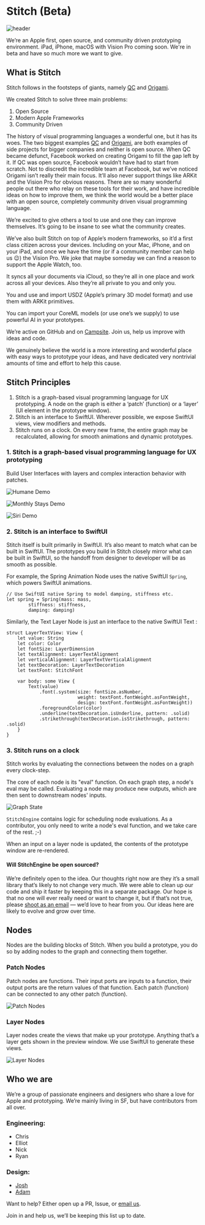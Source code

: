 # Stitch (Beta)

![header](README_Assets/airbnb-monthystays.png)

We’re an Apple first, open source, and community driven prototyping environment. iPad, iPhone, macOS with Vision Pro coming soon. We're in beta and have so much more we want to give.

## What is Stitch
Stitch follows in the footsteps of giants, namely [QC](https://en.wikipedia.org/wiki/Quartz_Composer) and [Origami](http://origami.design).

We created Stitch to solve three main problems:

1. Open Source
2. Modern Apple Frameworks
3. Community Driven

The history of visual programming languages a wonderful one, but it has its woes. The two biggest examples [QC](https://en.wikipedia.org/wiki/Quartz_Composer) and [Origami](http://origami.design), are both examples of side projects for bigger companies and neither is open source. When QC became defunct, Facebook worked on creating Origami to fill the gap left by it. If QC was open source, Facebook wouldn’t have had to start from scratch. Not to discredit the incredible team at Facebook, but we’ve noticed Origami isn’t really their main focus. It’ll also never support things like ARKit and the Vision Pro for obvious reasons. There are so many wonderful people out there who relay on these tools for their work, and have incredible ideas on how to improve them, we think the world would be a better place with an open source, completely community driven visual programming language.

We’re excited to give others a tool to use and one they can improve themselves. It’s going to be insane to see what the community creates.

We’ve also built Stitch on top of Apple’s modern frameworks, so it’d a first class citizen across your devices. Including on your Mac, iPhone, and on your iPad, and once we have the time (or if a community member can help us 😉) the Vision Pro. We joke that maybe someday we can find a reason to support the Apple Watch, too.

It syncs all your documents via iCloud, so they’re all in one place and work across all your devices. Also they’re all private to you and only you.

You and use and import USDZ (Apple’s primary 3D model format) and use them with ARKit primitives.

You can import your CoreML models (or use one’s we supply) to use powerful AI in your prototypes.

We’re active on GitHub and on [Campsite](https://app.campsite.co/stitch/posts). Join us, help us improve with ideas and code. 

We genuinely believe the world is a more interesting and wonderful place with easy ways to prototype your ideas, and have dedicated very nontrivial amounts of time and effort to help this cause.



## Stitch Principles

1. Stitch is a graph-based visual programming language for UX prototyping. A node on the graph is either a ‘patch’ (function) or a ‘layer’ (UI element in the prototype window).
2. Stitch is an interface to SwiftUI. Wherever possible, we expose SwiftUI views, view modifiers and methods.
3. Stitch runs on a clock. On every new frame, the entire graph may be recalculated, allowing for smooth animations and dynamic prototypes.



### 1. Stitch is a graph-based visual programming language for UX prototyping

Build User Interfaces with layers and complex interaction behavior with patches.

![Humane Demo](README_Assets/HumaneDemo.png)

![Monthly Stays Demo](README_Assets/MonthlyStays.png)





![Siri Demo](README_Assets/SiriDemo.png)

### 2. Stitch is an interface to SwiftUI

Stitch itself is built primarily in SwiftUI. It’s also meant to match what can be built in SwiftUI. The prototypes you build in Stitch closely mirror what can be built in SwiftUI, so the handoff from designer to developer will be as smooth as possible.

For example, the Spring Animation Node uses the native SwiftUI `Spring`, which powers SwiftUI animations.

```func springAnimationNumberOp(values: PortValues, // ie inputs and outputs
// Use SwiftUI native Spring to model damping, stiffness etc.
let spring = Spring(mass: mass,
		stiffness: stiffness,
		damping: damping)
```



Similarly, the Text Layer Node is just an interface to the native SwiftUI Text :

```
struct LayerTextView: View {
    let value: String
    let color: Color
    let fontSize: LayerDimension
    let textAlignment: LayerTextAlignment
    let verticalAlignment: LayerTextVerticalAlignment
    let textDecoration: LayerTextDecoration
    let textFont: StitchFont

    var body: some View {
        Text(value)
            .font(.system(size: fontSize.asNumber,
                          weight: textFont.fontWeight.asFontWeight,
                          design: textFont.fontWeight.asFontWeight))
            .foregroundColor(color)
            .underline(textDecoration.isUnderline, pattern: .solid)
            .strikethrough(textDecoration.isStrikethrough, pattern: .solid)
    }
}
```



### 3. Stitch runs on a clock

Stitch works by evaluating the connections between the nodes on a graph every clock-step.

The core of each node is its "eval" function. On each graph step, a node's eval may be called. Evaluating a node may produce new outputs, which are then sent to downstream nodes' inputs.



![Graph State](README_Assets/GraphStateDrawing.png)



`StitchEngine` contains logic for scheduling node evaluations. As a contributor, you only need to write a node's eval function, and we take care of the rest. ;-)

When an input on a layer node is updated, the contents of the prototype window are re-rendered.

#### Will StitchEngine be open sourced?

We’re definitely open to the idea. Our thoughts right now are they it’s a small library that’s likely to not change very much. We were able to clean up our code and ship it faster by keeping this in a separate package. Our hope is that no one will ever really need or want to change it, but if that’s not true, please [shoot as an email](mailto:us@stitchdesign.com) — we’d love to hear from you. Our ideas here are likely to evolve and grow over time.



## Nodes

Nodes are the building blocks of Stitch. When you build a prototype, you do so by adding nodes to the graph and connecting them together.

### Patch Nodes

Patch nodes are functions. Their input ports are inputs to a function, their output ports are the return values of that function. Each patch (function) can be connected to any other patch (function).

![Patch Nodes](README_Assets/PatchNodes.png)

### Layer Nodes

Layer nodes create the views that make up your prototype. Anything that’s a layer gets shown in the preview window. We use SwiftUI to generate these views.

![Layer Nodes](README_Assets/LayerNodes.png)



## Who we are

We’re a group of passionate engineers and designers who share a love for Apple and prototyping. We’re mainly living in SF, but have contributors from all over.

### Engineering:
* Chris
* Elliot
* Nick
* Ryan

### Design:
* [Josh](https://x.com/joshuapekera)
* [Adam](adammenges.com)

Want to help? Either open up a PR, Issue, or [email us](mailto:bricks.muzzle_0t@icloud.com).

Join in and help us, we’ll be keeping this list up to date.
